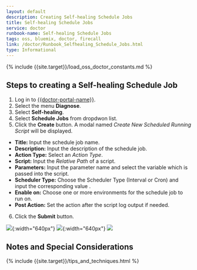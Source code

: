 ```yaml
---
layout: default
description: Creating Self-healing Schedule Jobs
title: Self-healing Schedule Jobs
service: doctor
runbook-name: Self-healing Schedule Jobs
tags: oss, bluemix, doctor, firecall
link: /doctor/Runbook_Selfhealing_Schedule_Jobs.html
type: Informational
---
```


{% include {{site.target}}/load_oss_doctor_constants.md %}

##  Steps to creating a Self-healing Schedule Job
1. Log in to [{{doctor-portal-name}}]({{doctor-portal-link}}).
2. Select the menu **Diagnose**.
3. Select **Self-healing**.
4. Select **Schedule Jobs** from dropdwon list.
5. Click the **Create** button. A modal named _Create New Scheduled Running Script_ will be displayed.
  * **Title:** Input the schedule job name.
  * **Description:** Input the description of the schedule job.
  * **Action Type:** Select an _Action Type_.
  * **Script:** Input the _Relative Path_ of a script.
  * **Parameters:** Input the parameter name and select the variable which is passed into the script.
  * **Scheduler Type:** Choose the Scheduler Type (Interval or Cron) and input the corresponding value .
  * **Enable on:** Choose one or more environments for the schedule job to run on.
  * **Post Action:** Set the action after the script log output if needed.
6. Click the **Submit** button.

  ![]({{site.baseurl}}/docs/runbooks/doctor/images/doctor/selfhealing/schedule_job_top_half.png){:width="640px"}
  ![]({{site.baseurl}}/docs/runbooks/doctor/images/doctor/selfhealing/schedule_job_bottom_half.png){:width="640px"}
  ![]({{site.baseurl}}/docs/runbooks/doctor/images/doctor/selfhealing/test_job.jpg)

## Notes and Special Considerations

  {% include {{site.target}}/tips_and_techniques.html %}
